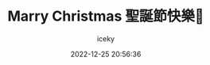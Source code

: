 ---
title: Marry Christmas 聖誕節快樂🎄
author: iceky
categories: Gallery
style: photos
permalink: g_mc/
icon: photo
excerpt: Marry Christmas
cover: https://s2.loli.net/2023/01/10/hqAdLwsf7xJCUOH.jpg
gallery:  

  - src: https://i0.hdslb.com/bfs/album/045c6407f6bc0a0b5466cdfbb766b39943b06885.jpg
  - src: https://i0.hdslb.com/bfs/album/ce6721651269abaa3427e3f5bd9ad20c06f80ad6.jpg
  - src: https://i0.hdslb.com/bfs/album/58117c48ee773be42c6fdde0f5814a75462c4243.jpg
  - src: https://i0.hdslb.com/bfs/album/76d7014ba7ecc3774977bcdd76dab9fa54813bdf.jpg
  - src: https://i0.hdslb.com/bfs/album/e346dd8d505ed61d6445c9008176c302f6b99c80.jpg
  - src: https://i0.hdslb.com/bfs/album/658036d742a37915f1e036f64968f9660f658763.jpg
  - src: https://i0.hdslb.com/bfs/album/3a6bceaea4ba1dec58236cb524d681ba91d6655b.jpg
  - src: https://i0.hdslb.com/bfs/album/a9e0849d8565674c4f020242a51029fd7002b876.jpg
  - src: https://i0.hdslb.com/bfs/album/19af429b2dcf97aeda7636105cfdf54a54910dbd.jpg
  - src: https://i0.hdslb.com/bfs/album/092642fcc5770c1116e553d003cb4d333b689383.jpg
  - src: https://i0.hdslb.com/bfs/album/5a7b59f0d410db241f8a280f53309b64c50080b8.jpg
  - src: https://i0.hdslb.com/bfs/album/8093fc72825f01a44fde243f9537de8896c4244a.jpg
  - src: https://i0.hdslb.com/bfs/album/66b5f95eb26ed7735c87b5425ed38411814d65dc.jpg
  - src: https://i0.hdslb.com/bfs/album/080430fb01d946869eeff49c5b2f89b80d0c76e3.jpg


  
abbrlink: g011
date: 2022-12-25 20:56:36
noindex: true
---